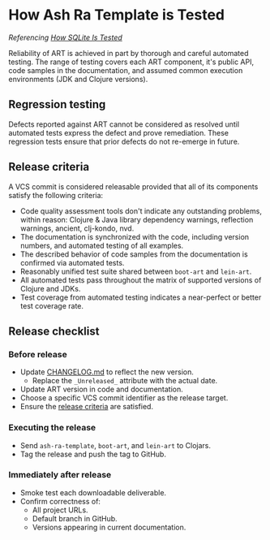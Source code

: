 # How Ash Ra Template is Tested

_Referencing [How SQLite Is Tested](https://www.sqlite.org/testing.html)_

Reliability of ART is achieved in part by thorough and careful automated testing.
The range of testing covers each ART component, it's public API, code samples in the documentation, and assumed common execution environments (JDK and Clojure versions).

## Regression testing

Defects reported against ART cannot be considered as resolved until automated tests express the defect and prove remediation.
These regression tests ensure that prior defects do not re-emerge in future.



## Release criteria

A VCS commit is considered releasable provided that all of its components satisfy the following criteria:

- Code quality assessment tools don't indicate any outstanding problems, within reason: Clojure & Java library dependency warnings, reflection warnings, ancient, clj-kondo, nvd.
- The documentation is synchronized with the code, including version numbers, and automated testing of all examples.
- The described behavior of code samples from the documentation is confirmed via automated tests.
- Reasonably unified test suite shared between `boot-art` and `lein-art`.
- All automated tests pass throughout the matrix of supported versions of Clojure and JDKs.
- Test coverage from automated testing indicates a near-perfect or better test coverage rate.



## Release checklist

### Before release
- Update [CHANGELOG.md](CHANGELOG.md) to reflect the new version.
  - Replace the ``_Unreleased_`` attribute with the actual date.
- Update ART version in code and documentation.
- Choose a specific VCS commit identifier as the release target.
- Ensure the [release criteria](QUALITY.md) are satisfied.

### Executing the release
- Send ``ash-ra-template``, ``boot-art``, and ``lein-art`` to Clojars.
- Tag the release and push the tag to GitHub.

### Immediately after release
- Smoke test each downloadable deliverable.
- Confirm correctness of:
  - All project URLs.
  - Default branch in GitHub.
  - Versions appearing in current documentation.
